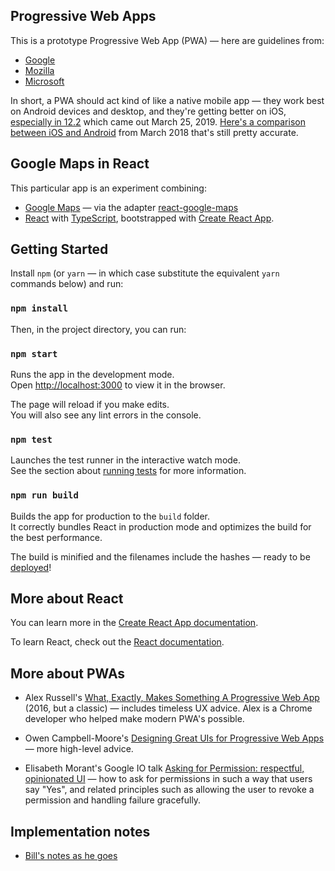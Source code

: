 ## Progressive Web Apps

This is a prototype Progressive Web App (PWA) — here are guidelines from:

* [Google](https://developers.google.com/web/progressive-web-apps/)
* [Mozilla](https://developer.mozilla.org/en-US/docs/Web/Progressive_web_apps)
* [Microsoft](https://developer.microsoft.com/en-us/windows/pwa)

In short, a PWA should act kind of like a native mobile app — they work best on Android devices and desktop, and they're getting better on iOS, [especially in 12.2](https://medium.com/@firt/whats-new-on-ios-12-2-for-progressive-web-apps-75c348f8e945) which came out March 25, 2019. [Here's a comparison between iOS and Android](https://medium.com/@firt/progressive-web-apps-on-ios-are-here-d00430dee3a7) from March 2018 that's still pretty accurate.

## Google Maps in React

This particular app is an experiment combining:

* [Google Maps](https://developers.google.com/maps/documentation/javascript/tutorial) — via the adapter [react-google-maps](https://github.com/tomchentw/react-google-maps)
* [React](https://reactjs.org/) with [TypeScript](https://www.typescriptlang.org/), bootstrapped with [Create React App](https://github.com/facebook/create-react-app).

## Getting Started

Install `npm` (or `yarn` — in which case substitute the equivalent `yarn` commands below) and run:

### `npm install`

Then, in the project directory, you can run:

### `npm start`

Runs the app in the development mode.<br>
Open [http://localhost:3000](http://localhost:3000) to view it in the browser.

The page will reload if you make edits.<br>
You will also see any lint errors in the console.

### `npm test`

Launches the test runner in the interactive watch mode.<br>
See the section about [running tests](https://facebook.github.io/create-react-app/docs/running-tests) for more information.

### `npm run build`

Builds the app for production to the `build` folder.<br>
It correctly bundles React in production mode and optimizes the build for the best performance.

The build is minified and the filenames include the hashes — ready to be [deployed](https://facebook.github.io/create-react-app/docs/deployment)!

## More about React

You can learn more in the [Create React App documentation](https://facebook.github.io/create-react-app/docs/getting-started).

To learn React, check out the [React documentation](https://reactjs.org/).

## More about PWAs

* Alex Russell's [What, Exactly, Makes Something A Progressive Web App](https://infrequently.org/2016/09/what-exactly-makes-something-a-progressive-web-app/) (2016, but a classic) — includes timeless UX advice. Alex is a Chrome developer who helped make modern PWA's possible.

* Owen Campbell-Moore's [Designing Great UIs for Progressive Web Apps](https://medium.com/@owencm/designing-great-uis-for-progressive-web-apps-dd38c1d20f7) — more high-level advice.

* Elisabeth Morant's Google IO talk [Asking for Permission: respectful, opinionated UI](https://www.youtube.com/watch?v=4QQyjqtHwlY) — how to ask for permissions in such a way that users say "Yes", and related principles such as allowing the user to revoke a permission and handling failure gracefully.

## Implementation notes

* [Bill's notes as he goes](https://www.evernote.com/l/AF66Ujp7hstPxoBWI_Xebjx2c4uY5X7hnq0)

